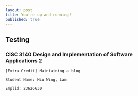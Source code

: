 ```yaml
---
layout: post
title: You're up and running!
published: true
---
```

## Testing

### CISC 3140 Design and Implementation of Software Applications 2
     
    [Extra Credit] Maintaining a blog
    
    Student Name: Hiu Wing, Lam
    
    Emplid: 23626630
